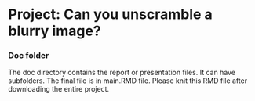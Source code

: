 # Project: Can you unscramble a blurry image? 

### Doc folder

The doc directory contains the report or presentation files. It can have subfolders. The final file is in main.RMD file. Please knit this RMD file after downloading the entire project. 
